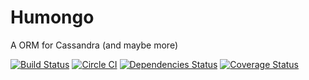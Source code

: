 # Humongo
A ORM for Cassandra (and maybe more)

[![Build Status](https://travis-ci.org/codydaig/humongo.svg?branch=master)](https://travis-ci.org/codydaig/humongo)
[![Circle CI](https://circleci.com/gh/codydaig/humongo.svg?style=svg)](https://circleci.com/gh/codydaig/humongo)
[![Dependencies Status](https://david-dm.org/codydaig/humongo.svg)](https://david-dm.org/codydaig/humongo)
[![Coverage Status](https://coveralls.io/repos/codydaig/humongo/badge.svg?branch=master&service=github)](https://coveralls.io/github/codydaig/humongo?branch=master)